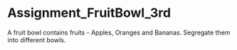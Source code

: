 # Assignment_FruitBowl_3rd
A fruit bowl contains fruits - Apples, Oranges and Bananas. Segregate them into different bowls.
